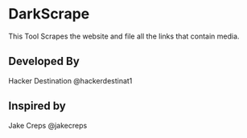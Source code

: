 # DarkScrape

This Tool Scrapes the website and file all the links that contain media.

## Developed By 
Hacker Destination @hackerdestinat1

## Inspired by 
Jake Creps @jakecreps


